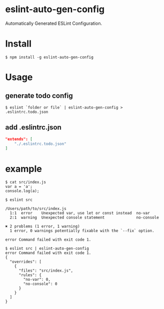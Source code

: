 eslint-auto-gen-config
====

Automatically Generated ESLint Configuration.

# Install

```
$ npm install -g eslint-auto-gen-config
```

# Usage

## generate todo config

```
$ eslint `folder or file` | eslint-auto-gen-config > .eslintrc.todo.json
```

## add .eslintrc.json

```json
"extends": [
    "./.eslintrc.todo.json"
]
```

# example

```
$ cat src/index.js
var a = 'a';
console.log(a);
```

```
$ eslint src

/Users/path/to/src/index.js
  1:1  error    Unexpected var, use let or const instead  no-var
  2:1  warning  Unexpected console statement              no-console

✖ 2 problems (1 error, 1 warning)
  1 error, 0 warnings potentially fixable with the `--fix` option.

error Command failed with exit code 1.
```

```
$ eslint src | eslint-auto-gen-config
error Command failed with exit code 1.
{
  "overrides": [
    {
      "files": "src/index.js",
      "rules": {
        "no-var": 0,
        "no-console": 0
      }
    }
  ]
}
